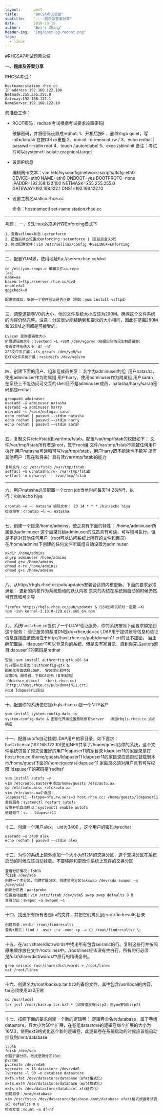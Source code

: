 ```yaml
---
layout:      post
title:       "RHCSA考试总结"
subtitle:    "----题目及答案分享"
date:        2019-10-19
author:      "Boy's Zhang"
header-img:  "img/post-bg-redhat.png"
tags:
  - linux
---
```

#RHCSA7考试题目总结

**一、题库及答案分享**

RHCSA考试：

    Hostname:station.rhce.cc
    IP address:192.168.122.100
    Netmask:255.255.255.0
    Gateway:192.168.122.1
    NameServer:192.168.122.10

前准备工作：

+ ROOT密码：redhat(考试根据考试要求设置密码)

    破解密码，并将密码设置成redhat:
    1、开机后按E ，删除rhgb quiet，写init=/bin/sh 在按Ctrl+x重启
    2、mount –o remount,rw /
    3、echo redhat | passwd –-stdin root
    4、touch /.autorelabel
    5、exec /sbin/init
    备注：考试时可以systemctl isolate graphical.target

+ 设置IP信息

    编辑网卡文本：vim /etc/sysconfig/network-scripts/ifcfg-eth0
    DEVICE=eth0
    NAME=eth0
    ONBOOT=yes
    BOOTPROTO=none
    IPADDR=192.168.122.100
    NETMASK=255.255.255.0
    GATEWAY=192.168.122.1
    DNS1=192.168.122.10

+ 设置主机名station.rhce.cc

    命令：hostnamectl set-name station.rhce.cc

-----------------------------------------------------------------------------------------

考题：
一、SELinux必须运行在Enforcing模式下

    1、查看selinux状态：getenforce
    2、把当前状态设置成enforcing：setenforce 1（重启后会失效）
    3、修改配置文件：vim /etc/selinux/config 中SELINUX=Enforcing

-----------------------------------------------------------------------------------------


二、配置YUM源，使用地址ftp://server.rhce.cc/dvd

    cd /etc/yum.reops.d 编辑文件aa.repo
    [aa]
    name=aa
    baseurl=ftp://server.rhce.cc/dvd
    enabled=1
    gpgcheck=0

    配置完成后，安装一个程序验证是否正确（例如：yum install vsftpd）

--------------------------------------------------------------


三、调整逻辑卷VO的大小，他的文件系统大小应该为290M。确保这个文件系统的内容仍然完整。注意：分区很少能精确到和要求的大小相同，因此在范围260M和320M之间都是可接受的。

    Lvscan 查询逻辑卷大小
    扩展逻辑卷大小：lvextend –L +98M /dev/vg0/vo（根据实际情况复制逻辑卷）
    查看文件系统大小：df –hT
    XFS文件系扩展：xfs_growfs /dev/vg0/vo
    EXT4文件系统扩展：resize2fs /dev/vg0/vo

---------------------------------------------------------------------------


四、创建下面的用户、组和组成员关系：
名字为adminuser的组 
用户natasha，使用adminuser作为附属组
用户harry，使用adminuser作为附属组
用户sarah，在系统上不能访问可交互的shell且不是adminuser成员，natasha/harry/sarah密码都是redhat

    groupadd adminuser
    useradd –G adminuser natasha
    useradd –G adminuser harry
    useradd –s /sbin/nologin sarah
    echo redhat | passwd --stdin natasha
    echo redhat | passwd –-stdin harry
    echo redhat | passwd –-stdin sarah

-------------------------------------------------------------------------



五、复制文件/etc/fstab到var/tmp/fstab。配置/var/tmp/fstab的权限如下：
文件/var/tmp/fstab所有者是root，属于root组
文件/var/tmp/fstab不能被任何用户执行
用户natasha可读和可写/var/tmp/fstab，用户harry既不能读也不能写
所有其他用户（现在和将来）具有读/var/tmp/fstab的能力


    复制文件：cp /etc/fstab /var/tmp/fstab
    setfacl –m u:natasha:rw- /var/tmp/fstab
    setfacl –m u:harry:--- /var/tmp/fstab


----------------------------------------------------------------------



六、用户natasha必须配置一个cron job当地时间每天14:23运行，执行：/bin/echo hiya

    crontab –e –u natasha 编辑文本： 23 14 * * * /bin/echo hiya
    检查命令：crontab –l –u natasha


----------------------------------------------------------------------



七、创建一个目录/home/admins，使之具有下面的特性：
/home/adminuser所属组为adminuser
这个目录对组adminuser的成员具有可读、可写和可执行。但是不是对其他任何用户（root可以访问系统上所有的文件和目录）
在/home/admins下创建的任何文件所属组自动设置为adminuser


    mkdir /home/admins
    chgrp adminuser /home/admins
    chmod g+w /home/admins
    chmod o-rx /home/admins/ 
    chmod g+s /home/admins


---------------------------------------------------------------------



八、从http://rhgls.rhce.cc/pub/updates安装合适的内核更新。下面的要求必须满足：
更新的内核作为系统启动的默认内核
原来的内核在系统刚启动的时候仍然可有效和可引导

    firefox http://rhgls.rhce.cc/pub/updates &（SSH到考试机时一定要 –X）
    rpm -ivh kernel-3.10.0-229.el7.x86_64.rpm

----------------------------------------------------------------------


九、系统host.rhce.cc提供了一个LDAP验证服务，你的系统按照下面要求绑定到这个服务：
验证服务的基准DN是dc=rhce,dc=cc
LDAP用于提供账号信息和验证信息连接应该使用位于http://host.rhce.cc/pub/domain11.crt的证书加密。 当正确配置后，ldapuser11可以登录你的系统，但是没有家目录，直到你完成autofs题目ldapuser11的密码是redhat

    安装：yum install authconfig-gtk.x86_64
    打开图形化界面：authconfig-gtk &
    图形化界面选择LDAP， 安装提示软件包
    设置DN、服务器、下载CA证书（复制粘贴）
    （dc=rhce,dc=cc)   (host.rhce.cc)        (http://host.rhce.cc/pub/domain11.crt)
    用id ldapuser11验证

----------------------------------------------------------------------


十、配置你的系统使它是rhgls.rhce.cc是一个NTP客户


    yum install system-config-date –y
    system-config-date & 图形化界面设置删除原有server   添加rhgls.rhce.cc 点击确定


------------------------------------------------------------


十一、配置autofs自动挂载LDAP用户的家目录，如下要求：
host.rhce.cc(192.168.122.10)使用NFS共享了/home/guest给你的系统，这个文件系统包含了预先设置好的用户ldapuser11的家目录
ldapuser11的家目录是在host.rhce.cc:/home/guests/ldapuser11
ldapuser11的家目录应该自动挂载到本地/home/guest下面的/home/guests/ldapuser11
家目录必须对用户具有可写权限 ldapuser11的密码是'redhat'

    yum install autofs –y
    vim /etc/auto.master中添加/home/guests /etc/auto.aa
    cp /etc/auto.misc /etc/auto.aa
    vim /etc/auto.aa中添加：
    ldapuser11 -fstype=nfs,rw,vers=3 host.rhce.cc: /home/guests/ldapuser11
    重启服务：systemctl restart autofs 
    设置开机自动启动：systemctl enable autofs
    验证题目：su – ldapuser11

--------------------------------------------------------------


十二、创建一个用户alex， uid为3400 。这个用户的密码为redhat

    useradd –u 3400 alex
    echo redhat | passwd –-stdin alex

---------------------------------------------------------------


十三、为你的系统上额外添加一个大小为512M的交换分区，这个交换分区在系统启动的时候应该自动挂载。不要移除和更改你系统上现存的交换分区

    查看分区情况：lsblk
    fdisk /dev/sda
    创建一个主分区，创建扩展分区，创建交换分区(mkswap /dev/sda swapon –s /dev/sda)
    刷新分区表：partprobe
    设置自动挂载：vim /etc/fstab /dev/vda5 swap swap defaults 0 0 
    查看分区：swapon –a swapon –s


----------------------------------------------------------------------------

十四、找出所有所有者是ira的文件，并把它们拷贝到/root/findresults目录

    创建目录：mkdir /root/findresults
    查询+拷贝：find / -user ira –exec cp –a {} /root/findresults/ \;


--------------------------------------------------------------------------------------

十五、在/usr/share/dict/words中找出所有包含seismic的行。复制这些行并按照原来顺序放在文件/root/lines中。/root/lines应该没有空白行，所有的行必须是/usr/share/dict/words中原行的精确复制。

    grep seismic /usr/share/dict/words > /root/lines
    cat /root/lines


----------------------------------------------------------------------------


十六、创建名为/root/backup.tar.bz2的备份文件，其中包含/usr/local的内容，tar必须使用bz2压缩

    cd /usr/local
    tar jcvf /root/backup.tar.bz2 * (如报错没有bzip2，则yum安装bzip2)

-----------------------------------------------------------------------------


十七、按照下面的要求创建一个新的逻辑卷：
逻辑卷命名为database，属于卷组datastore，且大小为50个扩展，在卷组datastore的逻辑卷每个扩展的大小为16MB，使用ext3格式化这个新的逻辑卷，此逻辑卷在系统启动的时候应该能自动挂载到/mnt/database

    lsblk
    fdisk /dev/vda
    创建扩展分区，改成逻辑分区(8e)
    pvscan 
    pvcreate /dev/vda6
    vgcreate –s 16 datastore /dev/vda6
    lvcreate -l 50 –n database datastore
    mkfs.vfat /dev/datastore/database（afat格式化）
    mkfs.ext4 /dev/datastore/database（ext4格式化）
    mkfs.xfs /dev/datastore/database( xfs格式化)
    创建目录：/mnt/database 
    vim /etc/fstab /dev/datastore/database /mnt/database vfat(格式根据考试要求) defaults 0 0
    检查挂载：mount –a df-hT

 